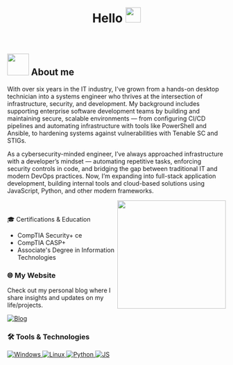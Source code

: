 <h1 align="center">Hello <img src="https://media.giphy.com/media/hvRJCLFzcasrR4ia7z/giphy.gif" width="35"></h1>


<br>

<p align="center"> 

	
## <picture><img src = "https://github.com/7oSkaaa/7oSkaaa/blob/main/Images/about_me.gif?raw=true" width = 50px></picture> About me

With over six years in the IT industry, I’ve grown from a hands-on desktop technician into a systems engineer who thrives at the intersection of infrastructure, security, and development. My background includes supporting enterprise software development teams by building and maintaining secure, scalable environments — from configuring CI/CD pipelines and automating infrastructure with tools like PowerShell and Ansible, to hardening systems against vulnerabilities with Tenable SC and STIGs.

As a cybersecurity-minded engineer, I’ve always approached infrastructure with a developer’s mindset — automating repetitive tasks, enforcing security controls in code, and bridging the gap between traditional IT and modern DevOps practices. Now, I’m expanding into full-stack application development, building internal tools and cloud-based solutions using JavaScript, Python, and other modern frameworks.


<picture> <img align="right" src="https://github.com/7oSkaaa/7oSkaaa/blob/main/Images/Right_Side.gif?raw=true" width = 250px></picture>

<br><br>
🎓 Certifications & Education
- CompTIA Security+ ce
- CompTIA CASP+
- Associate's Degree in Information Technologies


<h3>🌐 My Website</h3>
<p>Check out my personal blog where I share insights and updates on my life/projects.</p>
<a href="https://ashinfosecurity.com" target="_blank">
  <img src="https://img.shields.io/badge/Blog-1A73E8?logo=blogger&logoColor=white" alt="Blog">
</a>

<br>



</p>
 
<p align="center">
<h3>🛠️ Tools & Technologies</h3>
<a href="https://www.microsoft.com/windows">
  <img src="https://img.shields.io/badge/Windows-blue?logo=windows&logoColor=white" alt="Windows">
</a>
<a href="https://www.linux.org/">
  <img src="https://img.shields.io/badge/Linux-yellow?logo=linux&logoColor=white" alt="Linux">
</a>
<a href="https://www.python.org/">
  <img src="https://img.shields.io/badge/Python-3776AB?logo=python&logoColor=white" alt="Python">
</a>
<a href="https://www.javascript.com/">
  <img src="https://img.shields.io/badge/logo-javascript-blue?logo=javascript" alt="JS">
</a>

</p>

<br> 
